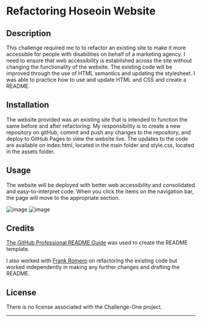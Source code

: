 # Refactoring Hoseoin Website

## Description

This challenge required me to to refactor an existing site to make it more accessible for people with disabilities on behalf of a marketing agency. I need to ensure that web accessibility is established across the site without changing the functionality of the website. The existing code will be improved through the use of HTML semantics and updating the stylesheet. I was able to practice how to use and update HTML and CSS and create a README.

## Installation

The website provided was an existing site that is intended to function the same before and after refactoring. My responsibility is to create a new repository on gitHub, commit and push any changes to the repository, and deploy to GitHub Pages to view the website live. The updates to the code are available on index.html, located in the main folder and style.css, located in the assets folder.

## Usage

The website will be deployed with better web accessibility and consolidated and easy-to-interpret code. When you click the items on the navigation bar, the page will move to the appropriate section. 

![image](https://github.com/dhl287/challenge-one/assets/133473429/ed225d57-653c-4fa3-96e9-cac569f6bf1e)
![image](https://github.com/dhl287/challenge-one/assets/133473429/0fc1737e-1698-444f-bcbd-f02febe50c85)

## Credits

[The GitHub Professional README Guide](https://coding-boot-camp.github.io/full-stack/github/professional-readme-guide) was used to create the README template.

I also worked with [Frank Romero](https://github.com/FROMERO63) on refactoring the existing code but worked independently in making any further changes and drafting the README. 

## License

There is no license associated with the Challenge-One project. 

---



